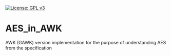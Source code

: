 [![License: GPL v3](https://img.shields.io/badge/License-GPLv3-blue.svg)](https://www.gnu.org/licenses/gpl-3.0)

# AES_in_AWK
AWK (GAWK) version implementation for the purpose of understanding AES from the specification

